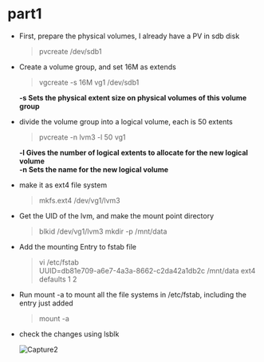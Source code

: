 # part1

* First, prepare the physical volumes, I already have a PV in sdb disk 
  > pvcreate /dev/sdb1 

 
* Create a volume group, and set 16M as extends
  > vgcreate -s 16M vg1 /dev/sdb1

  **-s Sets  the  physical  extent  size  on  physical volumes of this volume group**
  <br />

* divide the volume group into a logical volume, each is 50 extents
  > pvcreate -n lvm3 -l 50 vg1

  **-l  Gives the number of logical extents to allocate for the new logical volume** <br />
  **-n  Sets the name for the new logical volume**
   <br />
   
* make it as ext4 file system
  > mkfs.ext4 /dev/vg1/lvm3

* Get the UID of the lvm, and make the mount point directory
  > blkid /dev/vg1/lvm3
  > mkdir -p /mnt/data

* Add the mounting Entry to fstab file 
  > vi /etc/fstab <br />
  > UUID=db81e709-a6e7-4a3a-8662-c2da42a1db2c /mnt/data ext4 defaults 1 2 

* Run mount -a to mount all the file systems in /etc/fstab, including the entry just added
  > mount -a

* check the changes using lsblk
  
  ![Capture2](https://github.com/user-attachments/assets/14a7d51a-a683-4304-ab3e-f706f5d7551e)

